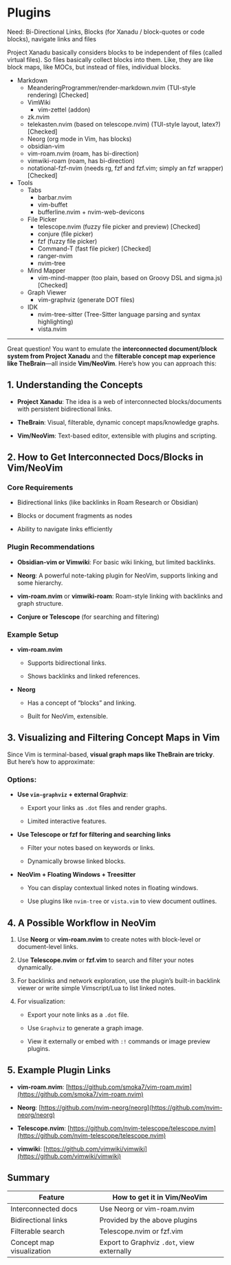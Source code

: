 # Plugins

Need: Bi-Directional Links, Blocks (for Xanadu / block-quotes or code blocks), navigate links and files

Project Xanadu basically considers blocks to be independent of files (called virtual files). So files basically collect blocks into them. Like, they are like block maps, like MOCs, but instead of files, individual blocks.

- Markdown
	- MeanderingProgrammer/render-markdown.nvim (TUI-style rendering) [Checked]
	- VimWiki
		- vim-zettel (addon)
	- zk.nvim
	- telekasten.nvim (based on telescope.nvim) (TUI-style layout, latex?) [Checked]
	- Neorg (org mode in Vim, has blocks)
	- obsidian-vim
	- vim-roam.nvim (roam, has bi-direction)
	- vimwiki-roam (roam, has bi-direction)
	- notational-fzf-nvim (needs rg, fzf and fzf.vim; simply an fzf wrapper) [Checked]
- Tools
	- Tabs
		- barbar.nvim
		- vim-buffet
		- bufferline.nvim + nvim-web-devicons
	- File Picker
		- telescope.nvim (fuzzy file picker and preview) [Checked]
		- conjure (file picker)
		- fzf (fuzzy file picker)
		- Command-T (fast file picker) [Checked]
		- ranger-nvim
		- nvim-tree
	- Mind Mapper
		- vim-mind-mapper (too plain, based on Groovy DSL and sigma.js) [Checked]
	- Graph Viewer
		- vim-graphviz (generate DOT files)
	- IDK
		- nvim-tree-sitter (Tree-Sitter language parsing and syntax highlighting)
		- vista.nvim

---

Great question! You want to emulate the **interconnected document/block system from Project Xanadu** and the **filterable concept map experience like TheBrain**—all inside **Vim/NeoVim**. Here’s how you can approach this:

## 1. Understanding the Concepts

- **Project Xanadu**: The idea is a web of interconnected blocks/documents with persistent bidirectional links.
    
- **TheBrain**: Visual, filterable, dynamic concept maps/knowledge graphs.
    
- **Vim/NeoVim**: Text-based editor, extensible with plugins and scripting.

## 2. How to Get Interconnected Docs/Blocks in Vim/NeoVim

### Core Requirements

- Bidirectional links (like backlinks in Roam Research or Obsidian)
    
- Blocks or document fragments as nodes
    
- Ability to navigate links efficiently

### Plugin Recommendations

- **Obsidian-vim or Vimwiki**: For basic wiki linking, but limited backlinks.
    
- **Neorg**: A powerful note-taking plugin for NeoVim, supports linking and some hierarchy.
    
- **vim-roam.nvim** or **vimwiki-roam**: Roam-style linking with backlinks and graph structure.
    
- **Conjure or Telescope** (for searching and filtering)

### Example Setup

- **vim-roam.nvim**
    
    - Supports bidirectional links.
        
    - Shows backlinks and linked references.
        
- **Neorg**
    
    - Has a concept of “blocks” and linking.
        
    - Built for NeoVim, extensible.

## 3. Visualizing and Filtering Concept Maps in Vim

Since Vim is terminal-based, **visual graph maps like TheBrain are tricky**. But here’s how to approximate:

### Options:

- **Use `vim-graphviz` + external Graphviz**:
    
    - Export your links as `.dot` files and render graphs.
        
    - Limited interactive features.
        
- **Use Telescope or fzf for filtering and searching links**
    
    - Filter your notes based on keywords or links.
        
    - Dynamically browse linked blocks.
        
- **NeoVim + Floating Windows + Treesitter**
    
    - You can display contextual linked notes in floating windows.
        
    - Use plugins like `nvim-tree` or `vista.vim` to view document outlines.
    
## 4. A Possible Workflow in NeoVim

1. Use **Neorg** or **vim-roam.nvim** to create notes with block-level or document-level links.
    
2. Use **Telescope.nvim** or **fzf.vim** to search and filter your notes dynamically.
    
3. For backlinks and network exploration, use the plugin’s built-in backlink viewer or write simple Vimscript/Lua to list linked notes.
    
4. For visualization:
    
    - Export your note links as a `.dot` file.
        
    - Use `Graphviz` to generate a graph image.
        
    - View it externally or embed with `:!` commands or image preview plugins.

## 5. Example Plugin Links

- **vim-roam.nvim**: [https://github.com/smoka7/vim-roam.nvim](https://github.com/smoka7/vim-roam.nvim)
    
- **Neorg**: [https://github.com/nvim-neorg/neorg](https://github.com/nvim-neorg/neorg)
    
- **Telescope.nvim**: [https://github.com/nvim-telescope/telescope.nvim](https://github.com/nvim-telescope/telescope.nvim)
    
- **vimwiki**: [https://github.com/vimwiki/vimwiki](https://github.com/vimwiki/vimwiki)

## Summary

|Feature|How to get it in Vim/NeoVim|
|---|---|
|Interconnected docs|Use Neorg or vim-roam.nvim|
|Bidirectional links|Provided by the above plugins|
|Filterable search|Telescope.nvim or fzf.vim|
|Concept map visualization|Export to Graphviz `.dot`, view externally|

